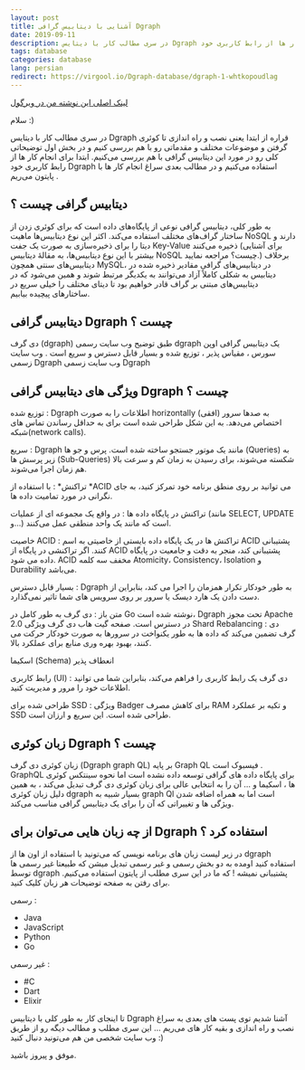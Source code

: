 ```yaml
---
layout: post
title: آشنایی با دیتابیس گرافی Dgraph
date: 2019-09-11
description: در سری مطالب کار با دیتایس Dgraph قراره از ابتدا یعنی نصب و راه اندازی تا کوئری گرفتن و موضوعات مختلف و مقدماتی رو با هم بررسی کنیم و در بخش اول توضیحاتی کلی رو در مورد این دیتابیس گرافی با هم بررسی می‌کنیم. ابتدا برای انجام کار ها از رابط کاربری خود Dgraph استفاده می‌کنیم و در مطالب بعدی سراغ انجام کار ها با پایتون می‌ریم .
tags: database
categories: database
lang: persian
redirect: https://virgool.io/Dgraph-database/dgraph-1-whtkopoudlag
---
```


[لینک اصلی این نوشته من در ویرگول](https://virgool.io/Dgraph-database/dgraph-1-whtkopoudlag)

سلام :)

در سری مطالب کار با دیتایس Dgraph قراره از ابتدا یعنی نصب و راه اندازی تا کوئری گرفتن و موضوعات مختلف و مقدماتی رو با هم بررسی کنیم و در بخش اول توضیحاتی کلی رو در مورد این دیتابیس گرافی با هم بررسی می‌کنیم. ابتدا برای انجام کار ها از رابط کاربری خود Dgraph استفاده می‌کنیم و در مطالب بعدی سراغ انجام کار ها با پایتون می‌ریم .

## دیتابیس گرافی چیست ؟

به طور کلی، دیتابیس گرافی نوعی از پایگاه‌های داده است که برای کوئری زدن از ساختار گراف‌های مختلف استفاده می‌کند. اکثر این نوع دیتابیس‌ها ماهیت NoSQL دارند و دیتا را برای ذخیره‌سازی به صورت یک جفت Key-Value ذخیره می‌کنند (برای آشنایی بیشتر با این نوع دیتابیس‌ها، به مقالهٔ دیتابیس NoSQL چیست؟ مراجعه نمایید.) برخلاف دیتابیس‌های سنتی همچون MySQL، در دیتابیس‌های گرافی مقادیر ذخیره شده در دیتابیس به شکلی کاملاً آزاد می‌توانند به یکدیگر مرتبط شوند و همین می‌شود که در دیتابیس‌های مبتنی بر گراف قادر خواهیم بود تا دیتای مختلف را خیلی سریع در ساختارهای پیچیده بیابیم.


## دیتابیس گرافی Dgraph چیست ؟

دی گرف (dgraph) طبق توضیح وب سایت رسمی dgraph یک دیتابیس گرافی اوپن سورس ، مقیاس پذیر ، توزیع شده و بسیار قابل دسترس و سریع است . وب سایت زسمی Dgraph وب سایت زسمی Dgraph

## ویژگی های دیتابیس گرافی Dgraph چیست ؟

توزیع شده : Dgraph اطلاعات را به صورت horizontally (افقی) به صدها سرور اختصاص می‌دهد. به این شکل طراحی شده است برای به حداقل رساندن تماس های شبکه(network calls).

سریع : Dgraph مانند یک موتور جستجو ساخته شده است. پرس و جو ها (Queries) به زیر پرسش ها (Sub-Queries) شکسته می‌شوند، برای رسیدن به زمان کم و سرعت بالا هم زمان اجرا می‌شوند.

تراکنش* :‌ با استفاده از *ACID می توانید بر روی منطق برنامه خود تمرکز کنید، به جای نگرانی در مورد تمامیت داده ها.

تراکنش در پایگاه داده ها : در واقع یک مجموعه ای از عملیات (مانند SELECT, UPDATE و…) است که مانند یک واحد منطقی عمل می‌کنند.

خاصیت ACID : تراکنش ها در یک پایگاه داده بایستی از خاصیتی به اسم ACID پشتیبانی کنند. اگر تراکنشی در پایگاه از ACID پشتیبانی کند، منجر به دقت و جامعیت در پایگاه داده می شود. ACID مخفف سه کلمه Atomicity، Consistency، Isolation و Durability می‌باشد.

بسیار قابل دسترس : Dgraph به طور خودکار تکرار همزمان را اجرا می کند، بنابراین از دست دادن یک هارد دیسک یا سرور بر روی سرویس های شما تاثیر نمی‌گذارد.

متن باز : دی گرف به طور کامل در Go نوشته شده است، Dgraph تحت مجوز Apache 2.0 در دسترس است. صفحه گیت هاب دی گرف ویژگی Shard Rebalancing : دی گرف تضمین می‌کند که داده ها به طور یکنواخت در سرورها به صورت خودکار حرکت می کنند، بهبود بهره وری منابع برای عملکرد بالا.

اسکیما (Schema) انعطاف پذیر

رابط کاربری (UI) : دی گرف یک رابط کاربری را فراهم می‌کند، بنابراین شما می توانید اطلاعات خود را مرور و مدیریت کنید.

طراحی شده برای SSD : ویژگی Badger برای کاهش مصرف RAM و تکیه بر عملکرد SSD طراحی شده است. این سریع و ارزان است.

## زبان کوئری Dgraph چیست ؟

زبان کوئری دی گرف (Dgraph graph QL) بر پایه Graph QL فیسبوک است . GraphQL برای پایگاه داده های گرافی توسعه داده نشده است اما نحوه سینتکس کوئری ها ، اسکیما و … آن را به انتخابی عالی برای زبان کوئری دی گرف تبدیل می‌کند ، به همین دلیل زبان کوئری dgraph بسیار شبیه به graph Ql است اما به همراه اضافه شدن ویژگی ها و تغییراتی که آن را برای یک دیتابیس گرافی مناسب می‌کند.

## از چه زبان هایی می‌توان برای Dgraph استفاده کرد ؟

در زیر لیست زبان های برنامه نویسی که می‌تونید با استفاده از اون ها از dgraph استفاده کنید اومده به دو بخش رسمی و غیر رسمی تبدیل میشن که طبیعتا غیر رسمی ها توسط dgraph پشتیبانی نمیشه ! که ما در این سری مطلب از پایتون استفاده می‌کنیم. برای رفتن به صفحه توضیحات هر زبان کلیک کنید.

رسمی :

- Java
- JavaScript
- Python
- Go

غیر رسمی‌ :

- #C
- Dart
- Elixir

تا اینجای کار به طور کلی با دیتابیس Dgraph آشنا شدیم توی پست های بعدی به سراغ نصب و راه اندازی و بقیه کار های می‌ریم … این سری مطلب و مطالب دیگه رو از طریق وب سایت شخصی من هم می‌تونید دنبال کنید :)

 موفق و پیروز باشید.